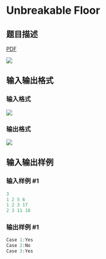 # Unbreakable Floor

## 题目描述

[problemUrl]: https://uva.onlinejudge.org/index.php?option=com_onlinejudge&Itemid=8&category=242&page=show_problem&problem=3205

[PDF](https://uva.onlinejudge.org/external/120/p12053.pdf)

![](https://cdn.luogu.com.cn/upload/vjudge_pic/UVA12053/ff0f544db098eea54b41d645d6dd2cb90dd85ece.png)

## 输入输出格式

### 输入格式

![](https://cdn.luogu.com.cn/upload/vjudge_pic/UVA12053/ece7e6f9a06cc4bfdd206623a9e0dbca1bb146d0.png)

### 输出格式

![](https://cdn.luogu.com.cn/upload/vjudge_pic/UVA12053/3ae0e7fd55409897d21c4d5cefd11de17d32861d.png)

## 输入输出样例

### 输入样例 #1

```cpp
3
1 2 5 6
1 2 3 17
2 3 11 18
```


### 输出样例 #1

```cpp
Case 1:Yes
Case 2:No
Case 3:Yes
```


